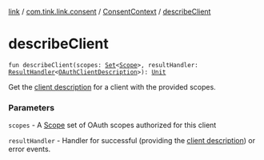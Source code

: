 [link](../../index.md) / [com.tink.link.consent](../index.md) / [ConsentContext](index.md) / [describeClient](./describe-client.md)

# describeClient

`fun describeClient(scopes: `[`Set`](https://kotlinlang.org/api/latest/jvm/stdlib/kotlin.collections/-set/index.html)`<`[`Scope`](../../com.tink.model.user/-scope/index.md)`>, resultHandler: `[`ResultHandler`](../../com.tink.service.handler/-result-handler/index.md)`<`[`OAuthClientDescription`](../../com.tink.model.consent/-o-auth-client-description/index.md)`>): `[`Unit`](https://kotlinlang.org/api/latest/jvm/stdlib/kotlin/-unit/index.html)

Get the [client description](../../com.tink.model.consent/-o-auth-client-description/index.md) for a client with the provided scopes.

### Parameters

`scopes` - A [Scope](../../com.tink.model.user/-scope/index.md) set of OAuth scopes authorized for this client

`resultHandler` - Handler for successful (providing the [client description](../../com.tink.model.consent/-o-auth-client-description/index.md)) or error events.
